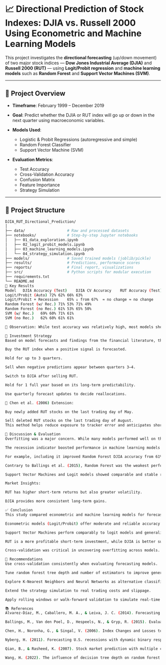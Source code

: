# 📈 Directional Prediction of Stock Indexes: DJIA vs. Russell 2000 Using Econometric and Machine Learning Models

This project investigates the **directional forecasting** (up/down movement) of two major stock indices — **Dow Jones Industrial Average (DJIA)** and **Russell 2000 (RUT)** — using **Logit/Probit regression** and **machine learning models** such as **Random Forest** and **Support Vector Machines (SVM)**.


---

## 📌 Project Overview

- **Timeframe**: February 1999 – December 2019  
- **Goal**: Predict whether the DJIA or RUT index will go up or down in the next quarter using macroeconomic variables.
- **Models Used**:
  - Logistic & Probit Regressions (autoregressive and simple)
  - Random Forest Classifier
  - Support Vector Machine (SVM)

- **Evaluation Metrics**: 
  - Test Accuracy
  - Cross-Validation Accuracy
  - Confusion Matrix
  - Feature Importance
  - Strategy Simulation

---
## 📁 Project Structure

```bash
DJIA_RUT_Directional_Prediction/
│
├── data/                   # Raw and processed datasets
├── notebooks/              # Step-by-step Jupyter notebooks
│   ├── 01_data_exploration.ipynb
│   ├── 02_logit_probit_models.ipynb
│   ├── 03_machine_learning_models.ipynb
│   └── 04_strategy_simulation.ipynb
├── models/                 # Saved trained models (joblib/pickle)
├── results/                # Predictions, performance scores
├── reports/                # Final report, visualizations
├── src/                    # Python scripts for modular execution
├── requirements.txt
└── README.md
🔑 Key Results
Model	DJIA Accuracy (Test)	DJIA CV Accuracy	RUT Accuracy (Test)	RUT CV Accuracy
Logit/Probit (Auto)	72%	62%	66%	63%
Logit/Probit + Recession	65%	↓ from 67%	≈ no change	≈ no change
Random Forest (w/ Rec.)	71%	53%	71%	49%
Random Forest (no Rec.)	61%	53%	65%	50%
SVM (w/ Rec.)	69%	60%	71%	61%
SVM (no Rec.)	62%	60%	61%	61%

📌 Observation: While test accuracy was relatively high, most models showed signs of overfitting, especially Random Forest when evaluated with cross-validation.

💸 Investment Strategy
Based on model forecasts and findings from the financial literature, the following multi-step investment strategy is proposed:

Buy the RUT index when a positive signal is forecasted.

Hold for up to 3 quarters.

Sell when negative predictions appear between quarters 3–4.

Switch to DJIA after selling RUT.

Hold for 1 full year based on its long-term predictability.

Use quarterly forecast updates to decide reallocations.

🧠 Chen et al. (2006) Extension:

Buy newly added RUT stocks on the last trading day of May.

Sell deleted RUT stocks on the last trading day of August.
This method helps reduce exposure to tracker error and anticipates short-term excess returns.

🧠 Discussion & Evaluation
Overfitting was a major concern. While many models performed well on the test set, their cross-validation accuracy dropped significantly, especially for Random Forest.

The recession indicator boosted performance in machine learning models but reduced performance in econometric ones.

For example, including it improved Random Forest DJIA accuracy from 61% to 71%, but reduced Logit accuracy from 67% to 65%.

Contrary to Ballings et al. (2015), Random Forest was the weakest performer due to a lack of hyperparameter tuning (e.g., tree depth).

Support Vector Machines and Logit models showed comparable and stable results around 61–62% for both indexes.

Market Insights:

RUT has higher short-term returns but also greater volatility.

DJIA provides more consistent long-term gains.

✅ Conclusion
This study compared econometric and machine learning models for forecasting the directional returns of the DJIA and RUT indexes. Key takeaways include:

Econometric models (Logit/Probit) offer moderate and reliable accuracy (~62%).

Support Vector Machines perform comparably to logit models and generalize better than Random Forests.

RUT is a more profitable short-term investment, while DJIA is better suited for long-term strategies.

Cross-validation was critical in uncovering overfitting across models.

🔧 Recommendations
Use cross-validation consistently when evaluating forecasting models.

Tune random forest tree depth and number of estimators to improve generalization (as suggested by Wang, 2022).

Explore K-Nearest Neighbors and Neural Networks as alternative classifiers.

Extend the strategy simulation to real trading costs and slippage.

Apply rolling windows or walk-forward validation to simulate real-time model updates.

📚 References
Alvarez-Díaz, M., Caballero, M. A., & Leiva, J. C. (2014). Forecasting stock prices using logistic regression.

Ballings, M., Van den Poel, D., Hespeels, N., & Gryp, R. (2015). Evaluating multiple classifiers for financial market direction forecasting.

Chen, H., Noronha, G., & Singal, V. (2006). Index Changes and Losses to Index Fund Investors.

Nyberg, H. (2011). Forecasting U.S. recessions with dynamic binary response models.

Qian, B., & Rasheed, K. (2007). Stock market prediction with multiple classifiers.

Wang, H. (2022). The influence of decision tree depth on random forest forecasting accuracy.


